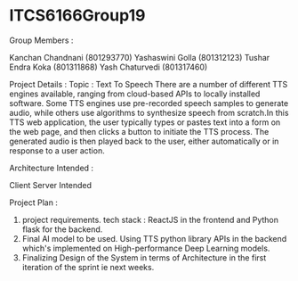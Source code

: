 # ITCS6166Group19

Group Members : 

Kanchan Chandnani (801293770)
Yashaswini Golla (801312123)
Tushar Endra Koka (801311868)
Yash Chaturvedi (801317460)


Project Details : 
Topic : Text To Speech 
There are a number of different TTS engines available, ranging from cloud-based APIs to locally installed software. Some TTS engines use pre-recorded speech samples to generate audio, while others use algorithms to synthesize speech from scratch.In this TTS web application, the user typically types or pastes text into a form on the web page, and then clicks a button to initiate the TTS process. The generated audio is then played back to the user, either automatically or in response to a user action.


Architecture Intended : 

Client Server Intended

Project Plan : 

1) project requirements. 
   tech stack : ReactJS in the frontend and Python flask for the backend.
2) Final AI model to be used.
  Using TTS python library APIs in the backend which's implemented on High-performance Deep Learning models.
3) Finalizing Design of the System in terms of Architecture in the first iteration of the sprint ie next weeks.








